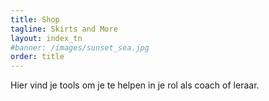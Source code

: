 ```yaml
---
title: Shop
tagline: Skirts and More
layout: index_tn
#banner: /images/sunset_sea.jpg
order: title
---
```



Hier vind je tools om je te helpen in je rol als coach of leraar.